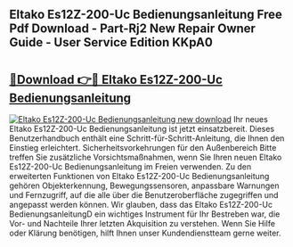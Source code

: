 ## Eltako Es12Z-200-Uc Bedienungsanleitung Free Pdf Download - Part-Rj2 New Repair Owner Guide - User Service Edition KKpA0

# <h2><a href="http://df4158.blite.top/?on=Eltako+Es12Z-200-Uc+Bedienungsanleitung">🔗Download 👉🔴 Eltako Es12Z-200-Uc Bedienungsanleitung</a></h2>

[![Eltako Es12Z-200-Uc Bedienungsanleitung new download](https://i.imgur.com/lujVjoI.png)](http://df4158.blite.top/?on=Eltako+Es12Z-200-Uc+Bedienungsanleitung)
Ihr neues Eltako Es12Z-200-Uc Bedienungsanleitung ist jetzt einsatzbereit. Dieses Benutzerhandbuch enthält eine Schritt-für-Schritt-Anleitung, die Ihnen den Einstieg erleichtert. Sicherheitsvorkehrungen für den Außenbereich Bitte treffen Sie zusätzliche Vorsichtsmaßnahmen, wenn Sie Ihren neuen Eltako Es12Z-200-Uc Bedienungsanleitung im Freien verwenden. Zu den erweiterten Funktionen von Eltako Es12Z-200-Uc Bedienungsanleitung gehören Objekterkennung, Bewegungssensoren, anpassbare Warnungen und Fernzugriff, auf die alle über die Benutzeroberfläche zugegriffen und angepasst werden können. Wir glauben, dass das Eltako Es12Z-200-Uc BedienungsanleitungD ein wichtiges Instrument für Ihr Bestreben war, die Vor- und Nachteile Ihrer letzten Akquisition zu verstehen. Wenn Sie Hilfe oder Klärung benötigen, hilft Ihnen unser Kundendienstteam gerne weiter.
